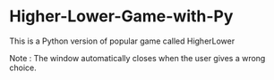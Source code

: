 # Higher-Lower-Game-with-Py
This is a Python version of popular game called  HigherLower

Note : The window automatically closes when the user gives a wrong choice.
